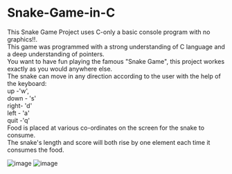 # Snake-Game-in-C
This Snake Game Project uses C-only a basic console program with no graphics!!. <br />
This game was programmed with a strong understanding of C language and a deep understanding of pointers.<br />
You want to have fun playing the famous "Snake Game", this project workes exactly as you would anywhere else.<br />
The snake can move in any direction according to the user with the help of the keyboard:<br />
up -'w',<br />
down - 's' <br />
right- 'd'<br />
left - 'a' <br />
quit -'q' <br />
Food is placed at various co-ordinates on the screen for the snake to consume.<br />
The snake's length and score will both rise by one element each time it consumes the food.<br />

![image](https://user-images.githubusercontent.com/96113739/234320084-d7c5de51-3167-4046-a6de-e28c293193af.png)
![image](https://user-images.githubusercontent.com/96113739/234320123-a36b1653-5c80-47a7-a320-deed2cd14157.png)
